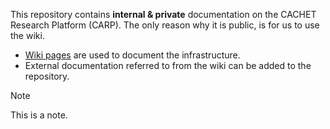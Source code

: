 This repository contains **internal & private** documentation on the CACHET Research Platform (CARP).
The only reason why it is public, is for us to use the wiki.

- [Wiki pages](https://github.com/cph-cachet/carp.documentation/wiki) are used to document the infrastructure.
- External documentation referred to from the wiki can be added to the repository.


> [!NOTE]
> This is a note.
